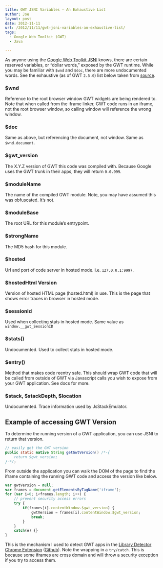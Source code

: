 ```yaml
---
title: GWT JSNI Variables – An Exhaustive List
author: Joe
layout: post
date: 2012-11-11
url: /2012/11/11/gwt-jsni-variables-an-exhaustive-list/
tags:
  - Google Web Toolkit (GWT)
  - Java

---
```

As anyone using the [Google Web Toolkit JSNI][1] knows, there are certain reserved variables, or &#8220;dollar words,&#8221; exposed by the GWT runtime. While you may be familiar with `$wnd` and `$doc`, there are more undocumented words. See the exhaustive (as of GWT `2.5.0`) list below taken from [source][2].

### $wnd
Reference to the root browser window GWT widgets are being rendered to. Note that when called from the iframe linker, GWT code runs in an iframe, not the root browser window, so calling window will reference the wrong window.

### $doc
Same as above, but referencing the document, not window. Same as `$wnd.document`.

### $gwt_version
The X.Y.Z version of GWT this code was compiled with. Because Google uses the GWT trunk in their apps, they will return `0.0.999`.

### $moduleName
The name of the compiled GWT module. Note, you may have assumed this was obfuscated. It’s not.

### $moduleBase
The root URL for this module’s entrypoint.

### $strongName
The MD5 hash for this module.

### $hosted
Url and port of code server in hosted mode. i.e. `127.0.0.1:9997`.

### $hostedHtml Version
Version of hosted HTML page (hosted.html) in use. This is the page that shows error traces in browser in hosted mode.

### $sessionId
Used when collecting stats in hosted mode. Same value as `window.__gwt_SessionID`

### $stats()
Undocumented. Used to collect stats in hosted mode.

### $entry()
Method that makes code reentry safe. This should wrap GWT code that will be called  from outside of GWT via Javascript calls you wish to expose from your GWT application. See docs for more.

### $stack, $stackDepth, $location
Undocumented. Trace information used by JsStackEmulator.

## Example of accessing GWT Version

To determine the running version of a GWT application, you can use JSNI to return that version.

```java
// easily get the GWT version
public static native String getGwtVersion() /*-{
    return $gwt_version;
}-*/;
```

From outside the application you can walk the DOM of the page to find the iframe containing the running GWT code and access the version like below.

```javascript
var gwtVersion = null;
var frames = document.getElementsByTagName('iframe');
for (var i=0; i<frames.length; i++) {
    // prevent security access errors
    try {
        if(frames[i].contentWindow.$gwt_version) {
            gwtVersion = frames[i].contentWindow.$gwt_version;
            break;
        }
    }
    catch(e) {}
}
```

This is the mechanism I used to detect GWT apps in the [Library Detector Chrome Extension][3] ([Github](https://github.com/twistedpair/Library-Detector-for-Chrome)). Note the wrapping in a `try/catch`. This is because some iframes are cross domain and will throw a security exception if you try to access them.

 [1]: https://developers.google.com/web-toolkit/doc/latest/DevGuideCodingBasicsJSNI
 [2]: http://code.google.com/p/google-web-toolkit/source/browse/trunk/dev/core/src/com/google/gwt/dev/js/ast/JsRootScope.java?r=9287
 [3]: https://chrome.google.com/webstore/detail/library-detector/cgaocdmhkmfnkdkbnckgmpopcbpaaejo
